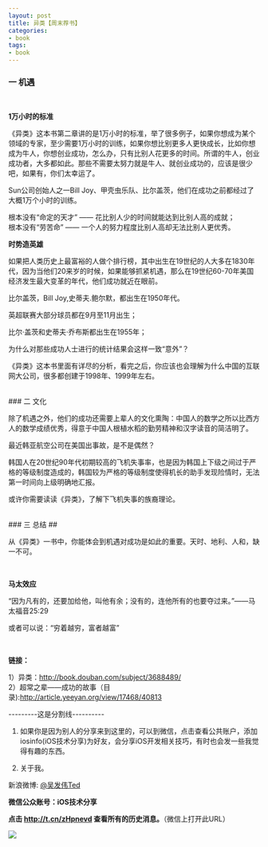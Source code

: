 ```yaml
---
layout: post  
title: 异类【周末荐书】
categories:  
- book  
tags:    
- book    
---   
```



### 一 机遇 ##
<br>
 
 **1万小时的标准**  

《异类》这本书第二章讲的是1万小时的标准，举了很多例子，如果你想成为某个领域的专家，至少需要1万小时的训练，如果你想比别更多人更快成长，比如你想成为牛人，你想创业成功，怎么办，只有比别人花更多的时间。所谓的牛人，创业成功者，大多都如此。那些不需要太努力就是牛人、就创业成功的，应该是很少吧，如果有，你们太幸运了。

Sun公司创始人之一Bill Joy、甲壳虫乐队、比尔盖茨，他们在成功之前都经过了大概1万个小时的训练。

根本没有“命定的天才” ——  花比别人少的时间就能达到比别人高的成就；  
根本没有“劳苦命”    ——   一个人的努力程度比别人高却无法比别人更优秀。


**时势造英雄**

如果把人类历史上最富裕的人做个排行榜，其中出生在19世纪的人大多在1830年代，因为当他们20来岁的时候，如果能够抓紧机遇，那么在19世纪60-70年美国经济发生最大变革的年代，他们成功就近在眼前。

比尔盖茨，Bill Joy,史蒂夫.鲍尔默，都出生在1950年代。

英超联赛大部分球员都在9月至11月出生；

比尔·盖茨和史蒂夫·乔布斯都出生在1955年；

为什么对那些成功人士进行的统计结果会这样一致“意外”？

《异类》这本书里面有详尽的分析，看完之后，你应该也会理解为什么中国的互联网大公司，很多都创建于1998年、1999年左右。

<br>
### 二 文化

除了机遇之外，他们的成功还需要上辈人的文化熏陶：中国人的数学之所以比西方人的数学成绩优秀，得意于中国人根植水稻的勤劳精神和汉字读音的简洁明了。

最近韩亚航空公司在美国出事故，是不是偶然？

韩国人在20世纪90年代初期较高的飞机失事率，也是因为韩国上下级之间过于严格的等级制度造成的，韩国较为严格的等级制度使得机长的助手发现险情时，无法第一时间向上级明确地汇报。

或许你需要读读《异类》，了解下飞机失事的族裔理论。

<br>
### 三 总结 ##

从《异类》一书中，你能体会到机遇对成功是如此的重要。天时、地利、人和，缺一不可。

<br>

  **马太效应**

“因为凡有的，还要加给他，叫他有余；没有的，连他所有的也要夺过来。”——马太福音25:29

或者可以说：“穷着越穷，富者越富”


<br>

**链接：**

1）异类：<http://book.douban.com/subject/3688489/>  
2）超常之辈——成功的故事（目录):<http://article.yeeyan.org/view/17468/40813>

---------这是分割线----------
<br />

1) 如果你是因为别人的分享来到这里的，可以到微信，点击查看公共账户，添加
   iosinfo(iOS技术分享)为好友，会分享iOS开发相关技巧，有时也会发一些我觉得有趣的东西。

  
2)  关于我。  

新浪微博: [@吴发伟Ted](http://weibo.com/wufawei)

**微信公众账号：iOS技术分享**

 **点击     **<http://t.cn/zHpnevd>**   查看所有的历史消息。**（微信上打开此URL）

                 
![](http://farm3.staticflickr.com/2861/8836295022_023774dd2f_m.jpg)